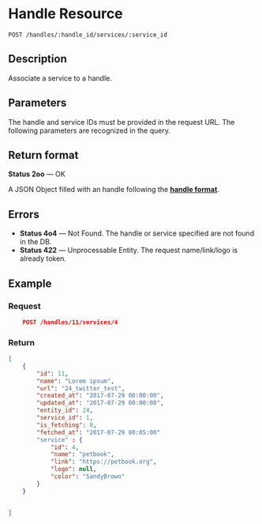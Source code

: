 # Handle Resource

    POST /handles/:handle_id/services/:service_id

## Description

Associate a service to a handle.

## Parameters

The handle and service IDs must be provided in the request URL.
The following parameters are recognized in the query.

## Return format

**Status 2oo** — OK

A JSON Object filled with an handle following the **[handle format][]**.

## Errors

- **Status 4o4** — Not Found. The handle or service specified are not found in the DB.
- **Status 422** — Unprocessable Entity. The request name/link/logo is already token.

## Example

### **Request**

``` json
    POST /handles/11/services/4
```

### **Return**

``` json
[
    {
        "id": 11,
        "name": "Lorem ipsum",
        "url": "24_twitter_test",
        "created_at": "2017-07-29 00:00:00",
        "updated_at": "2017-07-29 00:00:00",
        "entity_id": 24,
        "service_id": 1,
        "is_fetching": 0,
        "fetched_at": "2017-07-29 00:05:00"
        "service" : {
            "id": 4,
            "name": "petbook",
            "link": "https://petbook.org",
            "logo": null,
            "color": "SandyBrown"
        }
    }

    
]
```

[handle format]: ../../formats.md#short-format-handle
